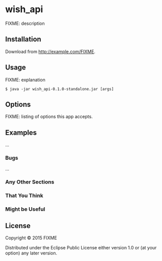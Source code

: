 # wish_api

FIXME: description

## Installation

Download from http://example.com/FIXME.

## Usage

FIXME: explanation

    $ java -jar wish_api-0.1.0-standalone.jar [args]

## Options

FIXME: listing of options this app accepts.

## Examples

...

### Bugs

...

### Any Other Sections
### That You Think
### Might be Useful

## License

Copyright © 2015 FIXME

Distributed under the Eclipse Public License either version 1.0 or (at
your option) any later version.
